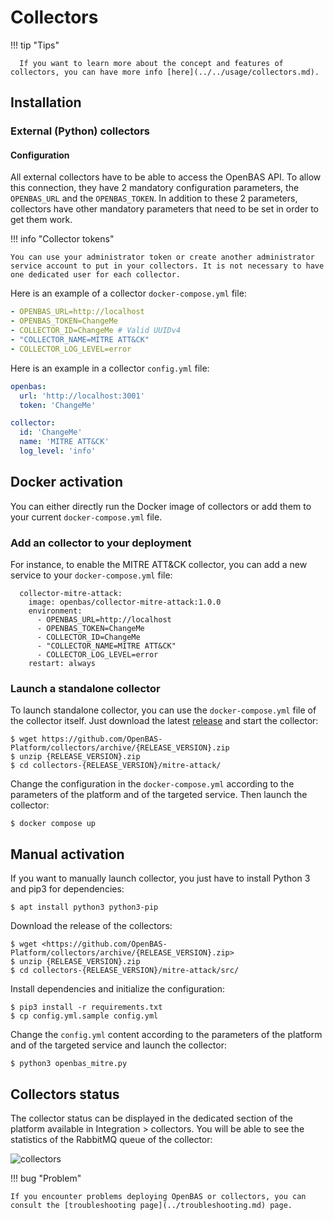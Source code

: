 # Collectors

!!! tip "Tips"

      If you want to learn more about the concept and features of collectors, you can have more info [here](../../usage/collectors.md).

## Installation

### External (Python) collectors

#### Configuration

All external collectors have to be able to access the OpenBAS API. To allow this connection, they have 2 mandatory configuration parameters, the `OPENBAS_URL` and the `OPENBAS_TOKEN`. In addition to these 2 parameters, collectors have other mandatory parameters that need to be set in order to get them work.

!!! info "Collector tokens"

    You can use your administrator token or create another administrator service account to put in your collectors. It is not necessary to have one dedicated user for each collector.

Here is an example of a collector `docker-compose.yml` file:
```yaml
- OPENBAS_URL=http://localhost
- OPENBAS_TOKEN=ChangeMe
- COLLECTOR_ID=ChangeMe # Valid UUIDv4
- "COLLECTOR_NAME=MITRE ATT&CK"
- COLLECTOR_LOG_LEVEL=error
```

Here is an example in a collector `config.yml` file:

```yaml
openbas:
  url: 'http://localhost:3001'
  token: 'ChangeMe'

collector:
  id: 'ChangeMe'
  name: 'MITRE ATT&CK'
  log_level: 'info'
```

## Docker activation

You can either directly run the Docker image of collectors or add them to your current `docker-compose.yml` file.

### Add an collector to your deployment

For instance, to enable the MITRE ATT&CK collector, you can add a new service to your `docker-compose.yml` file:

```docker
  collector-mitre-attack:
    image: openbas/collector-mitre-attack:1.0.0
    environment:
      - OPENBAS_URL=http://localhost
      - OPENBAS_TOKEN=ChangeMe
      - COLLECTOR_ID=ChangeMe
      - "COLLECTOR_NAME=MITRE ATT&CK"
      - COLLECTOR_LOG_LEVEL=error
    restart: always
```

### Launch a standalone collector

To launch standalone collector, you can use the `docker-compose.yml` file of the collector itself. Just download the latest [release](https://github.com/OpenBAS-Platform/collectors/releases) and start the collector:

```
$ wget https://github.com/OpenBAS-Platform/collectors/archive/{RELEASE_VERSION}.zip
$ unzip {RELEASE_VERSION}.zip
$ cd collectors-{RELEASE_VERSION}/mitre-attack/
```

Change the configuration in the `docker-compose.yml` according to the parameters of the platform and of the targeted service. Then launch the collector:

```
$ docker compose up
```

## Manual activation

If you want to manually launch collector, you just have to install Python 3 and pip3 for dependencies:

```
$ apt install python3 python3-pip
```

Download the release of the collectors:

```
$ wget <https://github.com/OpenBAS-Platform/collectors/archive/{RELEASE_VERSION}.zip>
$ unzip {RELEASE_VERSION}.zip
$ cd collectors-{RELEASE_VERSION}/mitre-attack/src/
```

Install dependencies and initialize the configuration:

```
$ pip3 install -r requirements.txt
$ cp config.yml.sample config.yml
```

Change the `config.yml` content according to the parameters of the platform and of the targeted service and launch the collector:

```
$ python3 openbas_mitre.py
```

## Collectors status

The collector status can be displayed in the dedicated section of the platform available in Integration > collectors. You will be able to see the statistics of the RabbitMQ queue of the collector:

![collectors](../assets/collectors-status.png)

!!! bug "Problem"

    If you encounter problems deploying OpenBAS or collectors, you can consult the [troubleshooting page](../troubleshooting.md) page.
